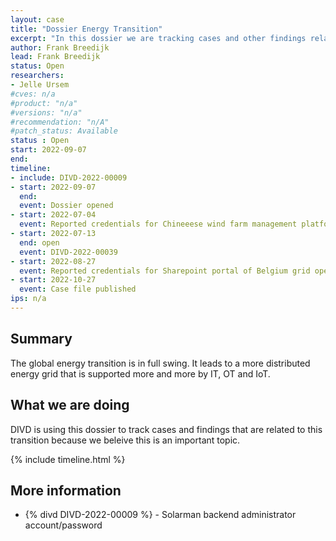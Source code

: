 ```yaml
---
layout: case
title: "Dossier Energy Transition"
excerpt: "In this dossier we are tracking cases and other findings related to the global energy transition"
author: Frank Breedijk
lead: Frank Breedijk
status: Open
researchers:
- Jelle Ursem
#cves: n/a
#product: "n/a"
#versions: "n/a"
#recommendation: "n/A"
#patch_status: Available
status : Open
start: 2022-09-07
end: 
timeline:
- include: DIVD-2022-00009
- start: 2022-09-07
  end:
  event: Dossier opened
- start: 2022-07-04
  event: Reported credentials for Chineeese wind farm management platform leaked via GitHub reported to CN Cert. Passwords have been changed.
- start: 2022-07-13
  end: open
  event: DIVD-2022-00039
- start: 2022-08-27
  event: Reported credentials for Sharepoint portal of Belgium grid operator leaked via GitHub. Credentials where quickly invalidated and repo has removed.
- start: 2022-10-27
  event: Case file published
ips: n/a
---
```


## Summary

The global energy transition is in full swing. It leads to a more distributed energy grid that is supported more and more by IT, OT and IoT.


## What we are doing

DIVD is using this dossier to track cases and findings that are related to this transition because we beleive this is an important topic.

{% include timeline.html %}

## More information
* {% divd DIVD-2022-00009 %} - Solarman backend administrator account/password